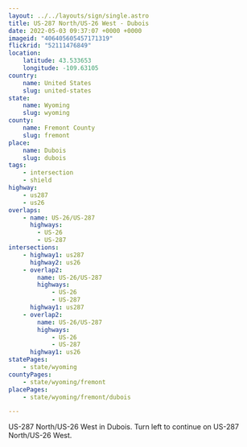 ```yaml
---
layout: ../../layouts/sign/single.astro
title: US-287 North/US-26 West - Dubois
date: 2022-05-03 09:37:07 +0000 +0000
imageid: "406405605457171319"
flickrid: "52111476849"
location:
    latitude: 43.533653
    longitude: -109.63105
country:
    name: United States
    slug: united-states
state:
    name: Wyoming
    slug: wyoming
county:
    name: Fremont County
    slug: fremont
place:
    name: Dubois
    slug: dubois
tags:
    - intersection
    - shield
highway:
    - us287
    - us26
overlaps:
    - name: US-26/US-287
      highways:
        - US-26
        - US-287
intersections:
    - highway1: us287
      highway2: us26
    - overlap2:
        name: US-26/US-287
        highways:
            - US-26
            - US-287
      highway1: us287
    - overlap2:
        name: US-26/US-287
        highways:
            - US-26
            - US-287
      highway1: us26
statePages:
    - state/wyoming
countyPages:
    - state/wyoming/fremont
placePages:
    - state/wyoming/fremont/dubois

---
```

US-287 North/US-26 West in Dubois.  Turn left to continue on US-287 North/US-26 West.